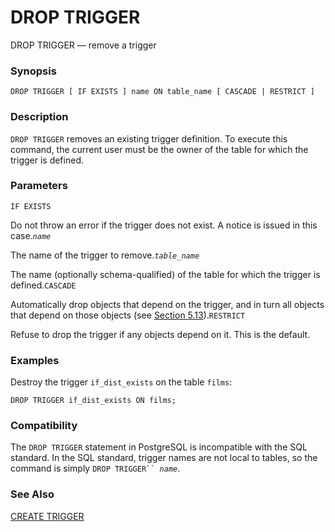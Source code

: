 # DROP TRIGGER

DROP TRIGGER — remove a trigger

### Synopsis

```
DROP TRIGGER [ IF EXISTS ] name ON table_name [ CASCADE | RESTRICT ]
```

### Description

`DROP TRIGGER` removes an existing trigger definition. To execute this command, the current user must be the owner of the table for which the trigger is defined.

### Parameters

`IF EXISTS`

Do not throw an error if the trigger does not exist. A notice is issued in this case._`name`_

The name of the trigger to remove._`table_name`_

The name (optionally schema-qualified) of the table for which the trigger is defined.`CASCADE`

Automatically drop objects that depend on the trigger, and in turn all objects that depend on those objects (see [Section 5.13](https://www.postgresql.org/docs/10/static/ddl-depend.html)).`RESTRICT`

Refuse to drop the trigger if any objects depend on it. This is the default.

### Examples

Destroy the trigger `if_dist_exists` on the table `films`:

```
DROP TRIGGER if_dist_exists ON films;
```

### Compatibility

The `DROP TRIGGER` statement in PostgreSQL is incompatible with the SQL standard. In the SQL standard, trigger names are not local to tables, so the command is simply `DROP TRIGGER`` `_`name`_.

### See Also

[CREATE TRIGGER](https://www.postgresql.org/docs/10/static/sql-createtrigger.html)
